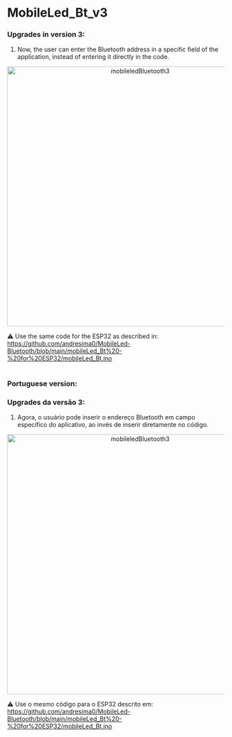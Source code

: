 # MobileLed_Bt_v3

### Upgrades in version 3:

1. Now, the user can enter the Bluetooth address in a specific field of the application, instead of entering it directly in the code.
  
<p align="center">
  <img src="https://github.com/andresima0/MobileLed-Bluetooth/assets/111400782/cddbac6d-499a-48e3-bab6-663b5d4cae11" 
    alt="mobileledBluetooth3" width="600">
</p>

:warning: Use the same code for the ESP32 as described in: https://github.com/andresima0/MobileLed-Bluetooth/blob/main/mobileLed_Bt%20-%20for%20ESP32/mobileLed_Bt.ino

#

### Portuguese version:

### Upgrades da versão 3:

1. Agora, o usuário pode inserir o endereço Bluetooth em campo específico do aplicativo, ao invés de inserir diretamente no código.

<p align="center">
  <img src="https://github.com/andresima0/MobileLed-Bluetooth/assets/111400782/cddbac6d-499a-48e3-bab6-663b5d4cae11" 
    alt="mobileledBluetooth3" width="600">
</p>

:warning: Use o mesmo código para o ESP32 descrito em: https://github.com/andresima0/MobileLed-Bluetooth/blob/main/mobileLed_Bt%20-%20for%20ESP32/mobileLed_Bt.ino
